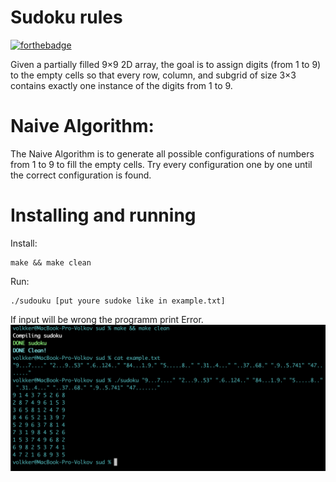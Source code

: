 # Sudoku rules
[![forthebadge](https://forthebadge.com/images/badges/made-with-c.svg)](https://forthebadge.com)

Given a partially filled 9×9 2D array, the goal is to assign digits (from 1 to 9) to the empty cells so that every row, column, and subgrid of size 3×3 contains exactly one instance of the digits from 1 to 9.
# Naive Algorithm:
The Naive Algorithm is to generate all possible configurations of numbers from 1 to 9 to fill the empty cells. Try every configuration one by one until the correct configuration is found.
# Installing and running
Install:
```
make && make clean
```
Run:
```
./sudouku [put youre sudoke like in example.txt]
```
If input will be wrong the programm print Error.
![Example](https://github.com/volkov7/Sudoku/raw/master/example.png)
